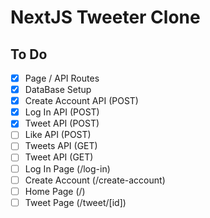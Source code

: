 # NextJS Tweeter Clone

## To Do

- [x] Page / API Routes
- [x] DataBase Setup
- [x] Create Account API (POST)
- [x] Log In API (POST)
- [x] Tweet API (POST)
- [ ] Like API (POST)
- [ ] Tweets API (GET)
- [ ] Tweet API (GET)
- [ ] Log In Page (/log-in)
- [ ] Create Account (/create-account)
- [ ] Home Page (/)
- [ ] Tweet Page (/tweet/[id])
